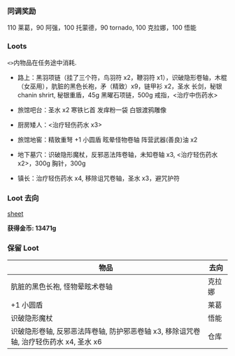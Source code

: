 ### 同调奖励

110 莱葛，90 阿强，100 托蒙德，90 tornado, 100 克拉娜，100 悟能

### Loots

`<>`内物品在任务途中消耗.

- 路上：黑羽项链（挂了三个符，鸟羽符 x2，鞭羽符 x1），识破隐形卷轴，木棍（女巫用），肮脏的黑色长袍，矛（精致）x9，链甲衫 x2，圣水
  长剑，秘银 chanin shrirt, 秘银重盾，45g 黑曜石项链，500g 戒指，<治疗中伤药水>

- 旅馆吧台：圣水 x2 寒铁匕首 发痒粉一袋 白银渡鸦雕像

- 厨房矮人：<治疗轻伤药水 x3>

- 旅馆地窖：精致重弩 +1 小圆盾 眩晕怪物卷轴 阵营武器(善良)油 x2

- 地下墓穴：识破隐形魔杖，反邪恶法阵卷轴，未知卷轴 x3, <治疗轻伤药水 x2>，300g 胸针，300g

- 镇长：治疗轻伤药水 x4, 移除诅咒卷轴，圣水 x3，避咒护符

### Loot 去向

[sheet](https://docs.google.com/spreadsheets/d/1MyvM4ljTbvofGzBzbmKB9F-9xINNERLJyimdw3XmHeU/edit?usp=sharing)

**获得金币: 13471g**

### 保留 Loot

| 物品                                                                                  | 去向   |
| ------------------------------------------------------------------------------------- | ------ |
| 肮脏的黑色长袍, 怪物晕眩术卷轴                                                        | 克拉娜 |
| +1 小圆盾                                                                             | 莱葛   |
| 识破隐形魔杖                                                                          | 悟能   |
| 识破隐形卷轴, 反邪恶法阵卷轴, 防护邪恶卷轴 x3, 移除诅咒卷轴, 治疗轻伤药水 x4, 圣水 x6 | 仓库   |
